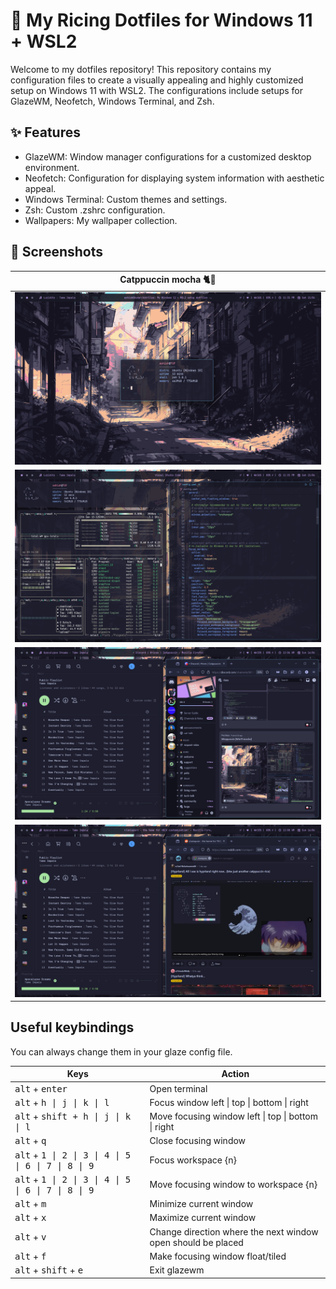 # 🍙 My Ricing Dotfiles for Windows 11 + WSL2
Welcome to my dotfiles repository! This repository contains my configuration files to create a visually appealing and highly customized setup on Windows 11 with WSL2. The configurations include setups for GlazeWM, Neofetch, Windows Terminal, and Zsh.

## ✨ Features
- GlazeWM: Window manager configurations for a customized desktop environment.
- Neofetch: Configuration for displaying system information with aesthetic appeal.
- Windows Terminal: Custom themes and settings.
- Zsh: Custom .zshrc configuration.
- Wallpapers: My wallpaper collection.

## 📸 Screenshots


| Catppuccin mocha 🐈🍵 |
| :---: |
| ![](/rice-previews/1.png) |
| ![](/rice-previews/2.png) |
| ![](/rice-previews/5.png) |
| ![](/rice-previews/6.png) |

## Useful keybindings 
You can always change them in your glaze config file.

| Keys                                                                   | Action                                              |
|------------------------------------------------------------------------|-----------------------------------------------------|
| <kbd>alt</kbd> + <kbd>enter</kbd>                                      | Open terminal                                       |
| <kbd>alt</kbd> + <kbd>h \| j \| k \| l</kbd>                           | Focus window left \| top \| bottom \| right         |
| <kbd>alt</kbd> + <kbd>shift + h \| j \| k \| l</kbd>                   | Move focusing window left \| top \| bottom \| right |
| <kbd>alt</kbd> + <kbd>q</kbd>                                          | Close focusing window                               |
| <kbd>alt</kbd> + <kbd>1 \| 2 \| 3 \| 4 \| 5 \| 6 \| 7 \| 8 \| 9</kbd>  | Focus workspace {n}                                 |
| <kbd>alt</kbd> + <kbd>1 \| 2 \| 3 \| 4 \| 5 \| 6 \| 7 \| 8 \| 9</kbd>  | Move focusing window to workspace {n}               |
| <kbd>alt</kbd> + <kbd>m</kbd>                                          | Minimize current window                             |
| <kbd>alt</kbd> + <kbd>x</kbd>                                          | Maximize current window                             |
| <kbd>alt</kbd> + <kbd>v</kbd>                                          | Change direction where the next window open should be placed |
| <kbd>alt</kbd> + <kbd>f</kbd>                                          | Make focusing window float/tiled                    |
| <kbd>alt</kbd> + <kbd>shift</kbd> + <kbd>e</kbd>                       | Exit glazewm                                        |
